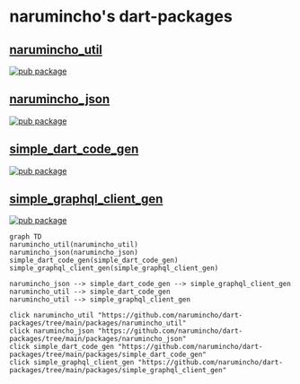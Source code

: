 # narumincho's dart-packages

## [narumincho_util](https://github.com/narumincho/dart-packages/tree/main/packages/narumincho_util)

[![pub package](https://img.shields.io/pub/v/narumincho_util.svg)](https://pub.dev/packages/narumincho_util)

## [narumincho_json](https://github.com/narumincho/dart-packages/tree/main/packages/narumincho_json)

[![pub package](https://img.shields.io/pub/v/narumincho_json.svg)](https://pub.dev/packages/narumincho_json)

## [simple_dart_code_gen](https://github.com/narumincho/dart-packages/tree/main/packages/simple_dart_code_gen)

[![pub package](https://img.shields.io/pub/v/simple_dart_code_gen.svg)](https://pub.dev/packages/simple_dart_code_gen)

## [simple_graphql_client_gen](https://github.com/narumincho/dart-packages/tree/main/packages/simple_graphql_client_gen)

[![pub package](https://img.shields.io/pub/v/simple_graphql_client_gen.svg)](https://pub.dev/packages/simple_graphql_client_gen)

```mermaid
graph TD
narumincho_util(narumincho_util)
narumincho_json(narumincho_json)
simple_dart_code_gen(simple_dart_code_gen)
simple_graphql_client_gen(simple_graphql_client_gen)

narumincho_json --> simple_dart_code_gen --> simple_graphql_client_gen
narumincho_util --> simple_dart_code_gen
narumincho_util --> simple_graphql_client_gen

click narumincho_util "https://github.com/narumincho/dart-packages/tree/main/packages/narumincho_util"
click narumincho_json "https://github.com/narumincho/dart-packages/tree/main/packages/narumincho_json"
click simple_dart_code_gen "https://github.com/narumincho/dart-packages/tree/main/packages/simple_dart_code_gen"
click simple_graphql_client_gen "https://github.com/narumincho/dart-packages/tree/main/packages/simple_graphql_client_gen"
```

